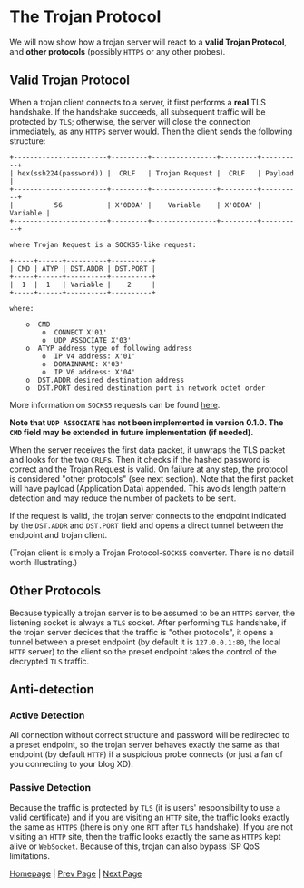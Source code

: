 # The Trojan Protocol

We will now show how a trojan server will react to a **valid Trojan Protocol**, and **other protocols** (possibly `HTTPS` or any other probes).

## Valid Trojan Protocol

When a trojan client connects to a server, it first performs a **real** TLS handshake. If the handshake succeeds, all subsequent traffic will be protected by `TLS`; otherwise, the server will close the connection immediately, as any `HTTPS` server would. Then the client sends the following structure:

```
+-----------------------+---------+----------------+---------+----------+
| hex(ssh224(password)) |  CRLF   | Trojan Request |  CRLF   | Payload  |
+-----------------------+---------+----------------+---------+----------+
|          56           | X'0D0A' |    Variable    | X'0D0A' | Variable |
+-----------------------+---------+----------------+---------+----------+

where Trojan Request is a SOCKS5-like request:

+-----+------+----------+----------+
| CMD | ATYP | DST.ADDR | DST.PORT |
+-----+------+----------+----------+
|  1  |  1   | Variable |    2     |
+-----+------+----------+----------+

where:

    o  CMD
        o  CONNECT X'01'
        o  UDP ASSOCIATE X'03'
    o  ATYP address type of following address
        o  IP V4 address: X'01'
        o  DOMAINNAME: X'03'
        o  IP V6 address: X'04'
    o  DST.ADDR desired destination address
    o  DST.PORT desired destination port in network octet order
```

More information on `SOCKS5` requests can be found [here](https://tools.ietf.org/html/rfc1928).

**Note that `UDP ASSOCIATE` has not been implemented in version 0.1.0. The `CMD` field may be extended in future implementation (if needed).**

When the server receives the first data packet, it unwraps the TLS packet and looks for the two `CRLF`s. Then it checks if the hashed password is correct and the Trojan Request is valid. On failure at any step, the protocol is considered "other protocols" (see next section). Note that the first packet will have payload (Application Data) appended. This avoids length pattern detection and may reduce the number of packets to be sent.

If the request is valid, the trojan server connects to the endpoint indicated by the `DST.ADDR` and `DST.PORT` field and opens a direct tunnel between the endpoint and trojan client.

(Trojan client is simply a Trojan Protocol-`SOCKS5` converter. There is no detail worth illustrating.)

## Other Protocols

Because typically a trojan server is to be assumed to be an `HTTPS` server, the listening socket is always a `TLS` socket. After performing `TLS` handshake, if the trojan server decides that the traffic is "other protocols", it opens a tunnel between a preset endpoint (by default it is `127.0.0.1:80`, the local `HTTP` server) to the client so the preset endpoint takes the control of the decrypted `TLS` traffic.

## Anti-detection

### Active Detection

All connection without correct structure and password will be redirected to a preset endpoint, so the trojan server behaves exactly the same as that endpoint (by default `HTTP`) if a suspicious probe connects (or just a fan of you connecting to your blog XD).

### Passive Detection

Because the traffic is protected by `TLS` (it is users' responsibility to use a valid certificate) and if you are visiting an `HTTP` site, the traffic looks exactly the same as `HTTPS` (there is only one `RTT` after `TLS` handshake). If you are not visiting an `HTTP` site, then the traffic looks exactly the same as `HTTPS` kept alive or `WebSocket`. Because of this, trojan can also bypass ISP QoS limitations.

[Homepage](.) | [Prev Page](overview) | [Next Page](config)
